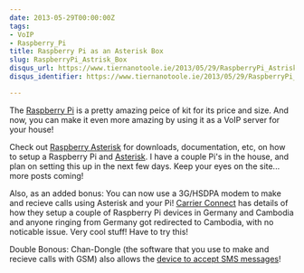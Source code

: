 ```yaml
---
date: 2013-05-29T00:00:00Z
tags:
- VoIP
- Raspberry_Pi
title: Raspberry Pi as an Asterisk Box
slug: RaspberryPi_Astrisk_Box
disqus_url: https://www.tiernanotoole.ie/2013/05/29/RaspberryPi_Astrisk_Box.html
disqus_identifier: https://www.tiernanotoole.ie/2013/05/29/RaspberryPi_Astrisk_Box.html

---
```

 The [Raspberry Pi][2] is a pretty amazing peice of kit for its price and size. And now, you can make it even more amazing by using it as a VoIP server for your house! 

Check out [Raspberry Asterisk][1] for downloads, documentation, etc, on how to setup a Raspberry Pi and [Asterisk][3]. I have a couple Pi's in the house, and plan on setting this up in the next few days. Keep your eyes on the site... more posts coming!

Also, as an added bonus: You can now use a 3G/HSDPA modem to make and recieve calls using Asterisk and your Pi! [Carrier Connect][4] has details of how they setup a couple of Raspberry Pi devices in Germany and Cambodia and anyone ringing from Germany got redirected to Cambodia, with no noticable issue. Very cool stuff! Have to try this!

Double Bonous: Chan-Dongle (the software that you use to make and recieve calls with GSM) also allows the [device to accept SMS messages][5]!

[1]: http://www.raspberry-asterisk.org/
[2]: http://www.raspberrypi.org/
[3]: http://www.asterisk.org/
[4]: http://blog.carrier-connect.com/raspberry-gsm-gateway/
[5]: http://wiki.e1550.mobi/doku.php?id=usage#receive_sms_and_ussd
[6]: http://wiki.e1550.mobi/doku.php